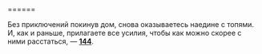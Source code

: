 ======

Без приключений покинув дом, снова оказываетесь наедине с топями. И, как и раньше, прилагаете все усилия, чтобы как можно скорее с ними расстаться, — [**144**](#n_144).

